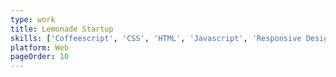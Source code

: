 ```yaml
---
type: work
title: Lemonade Startup
skills: ['Coffeescript', 'CSS', 'HTML', 'Javascript', 'Responsive Design', 'SASS']
platform: Web
pageOrder: 10
---
```

